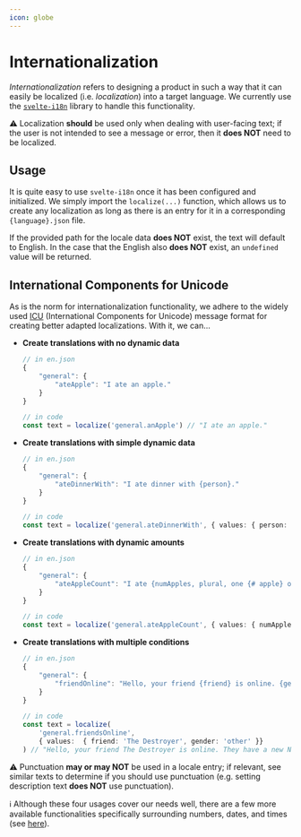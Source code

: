 ```yaml
---
icon: globe
---
```


# Internationalization

_Internationalization_ refers to designing a product in such a way that it can easily be localized (i.e. _localization_) into a target language. We currently use the [`svelte-i18n`](https://github.com/kaisermann/svelte-i18n) library to handle this functionality. 

:warning: Localization __should__ be used only when dealing with user-facing text; if the user is not intended to see a message or error, then it __does NOT__ need to be localized. 

## Usage

It is quite easy to use `svelte-i18n` once it has been configured and initialized. We simply import the `localize(...)` function, which allows us to create any localization as long as there is an entry for it in a corresponding `{language}.json` file. 

If the provided path for the locale data __does NOT__ exist, the text will default to English. In the case that the English also __does NOT__ exist, an `undefined` value will be returned.

## International Components for Unicode

As is the norm for internationalization functionality, we adhere to the widely used [ICU](https://unicode-org.github.io/icu/userguide/icu/i18n.html) (International Components for Unicode) message format for creating better adapted localizations. With it, we can...

- __Create translations with no dynamic data__

    ```typescript
    // in en.json
    {
        "general": {
            "ateApple": "I ate an apple."
        }
    }

    // in code
    const text = localize('general.anApple') // "I ate an apple."
    ```

- __Create translations with simple dynamic data__

    ```typescript
    // in en.json
    {
        "general": {
            "ateDinnerWith": "I ate dinner with {person}."
        }
    }

    // in code
    const text = localize('general.ateDinnerWith', { values: { person: 'Wallet Jesus' }}) // "I ate dinner with Wallet Jesus."
    ```
- __Create translations with dynamic amounts__

    ```typescript
    // in en.json
    {
        "general": {
            "ateAppleCount": "I ate {numApples, plural, one {# apple} other {# apples}}."
        }
    }

    // in code
    const text = localize('general.ateAppleCount', { values: { numApples: 100 }}) // "I ate 100 apples."
    ```

- __Create translations with multiple conditions__

    ```typescript
    // in en.json
    {
        "general": {
            "friendOnline": "Hello, your friend {friend} is online. {gender, select, male {He} female {She} other {They}} have a new NFT profile pic!"
        }
    }

    // in code
    const text = localize(
        'general.friendsOnline',
        { values:  { friend: 'The Destroyer', gender: 'other' }}
    ) // "Hello, your friend The Destroyer is online. They have a new NFT profile pic!"
    ```

:warning: Punctuation __may or may NOT__ be used in a locale entry; if relevant, see similar texts to determine if you should use punctuation (e.g. setting description text __does NOT__ use punctuation).

:information_source: Although these four usages cover our needs well, there are a few more available functionalities specifically surrounding numbers, dates, and times (see [here](https://support.crowdin.com/icu-message-syntax/)).

